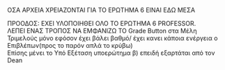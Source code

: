 ΟΣΑ ΑΡΧΕΙΑ ΧΡΕΙΑΖΟΝΤΑΙ ΓΙΑ ΤΟ ΕΡΩΤΗΜΑ 6 ΕΙΝΑΙ ΕΔΩ ΜΕΣΑ <br>



ΠΡΟΟΔΟΣ:  ΕΧΕΙ ΥΛΟΠΟΙΗΘΕΙ ΟΛΟ ΤΟ ΕΡΩΤΗΜΑ 6 PROFESSOR. <br>
ΛΕΠΕΙ ΕΝΑΣ ΤΡΟΠΟΣ ΝΑ ΕΜΦΑΝΙΖΩ ΤΟ Grade Button στα Μέλη Τριμελούς μόνο εφόσον έχει βάλει βαθμό/ έχει κανει κάποια ενέργεια ο Επιβλέπων(προς το παρόν απλά το κρύβω) <br>
Επίσης μένει το Υπό Εξέταση υποερώτημα β) επειδή εξαρτάται από τον Dean
